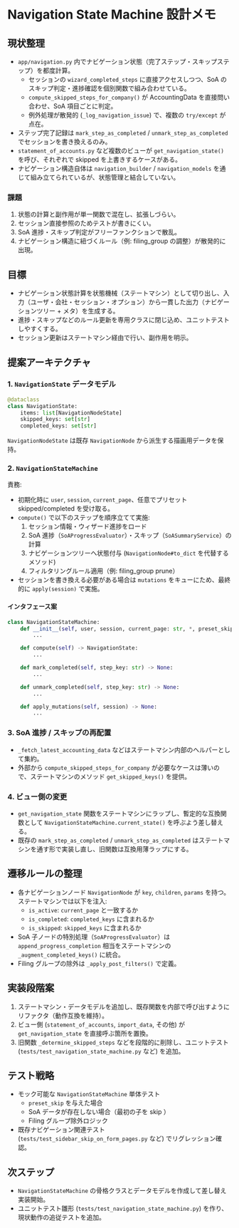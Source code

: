 # Navigation State Machine 設計メモ

## 現状整理

- `app/navigation.py` 内でナビゲーション状態（完了ステップ・スキップステップ）を都度計算。
  - セッションの `wizard_completed_steps` に直接アクセスしつつ、SoA のスキップ判定・進捗確認を個別関数で組み合わせている。
  - `compute_skipped_steps_for_company()` が AccountingData を直接問い合わせ、SoA 項目ごとに判定。
  - 例外処理が散発的 (`_log_navigation_issue`) で、複数の `try/except` が点在。
- ステップ完了記録は `mark_step_as_completed` / `unmark_step_as_completed` でセッションを書き換えるのみ。
- `statement_of_accounts.py` など複数のビューが `get_navigation_state()` を呼び、それぞれで skipped を上書きするケースがある。
- ナビゲーション構造自体は `navigation_builder` / `navigation_models` を通じて組み立てられているが、状態管理と結合していない。

### 課題
1. 状態の計算と副作用が単一関数で混在し、拡張しづらい。
2. セッション直接参照のためテストが書きにくい。
3. SoA 進捗・スキップ判定がフリーファンクションで散乱。
4. ナビゲーション構造に紐づくルール（例: filing_group の調整）が散発的に出現。

## 目標
- ナビゲーション状態計算を状態機械（ステートマシン）として切り出し、入力（ユーザ・会社・セッション・オプション）から一貫した出力（ナビゲーションツリー + メタ）を生成する。
- 進捗・スキップなどのルール更新を専用クラスに閉じ込め、ユニットテストしやすくする。
- セッション更新はステートマシン経由で行い、副作用を明示。

## 提案アーキテクチャ

### 1. `NavigationState` データモデル
```python
@dataclass
class NavigationState:
    items: list[NavigationNodeState]
    skipped_keys: set[str]
    completed_keys: set[str]
```
`NavigationNodeState` は既存 `NavigationNode` から派生する描画用データを保持。

### 2. `NavigationStateMachine`
責務:
- 初期化時に `user`, `session`, `current_page`、任意でプリセット skipped/completed を受け取る。
- `compute()` で以下のステップを順序立てて実施:
  1. セッション情報・ウィザード進捗をロード
  2. SoA 進捗（`SoAProgressEvaluator`）・スキップ（`SoASummaryService`）の計算
  3. ナビゲーションツリーへ状態付与 (`NavigationNode#to_dict` を代替するメソッド)
  4. フィルタリングルール適用（例: filing_group prune）
- セッションを書き換える必要がある場合は `mutations` をキューにため、最終的に `apply(session)` で実施。

#### インタフェース案
```python
class NavigationStateMachine:
    def __init__(self, user, session, current_page: str, *, preset_skip: set[str] | None = None):
        ...

    def compute(self) -> NavigationState:
        ...

    def mark_completed(self, step_key: str) -> None:
        ...

    def unmark_completed(self, step_key: str) -> None:
        ...

    def apply_mutations(self, session) -> None:
        ...
```

### 3. SoA 進捗 / スキップの再配置
- `_fetch_latest_accounting_data` などはステートマシン内部のヘルパーとして集約。
- 外部から `compute_skipped_steps_for_company` が必要なケースは薄いので、ステートマシンのメソッド `get_skipped_keys()` を提供。

### 4. ビュー側の変更
- `get_navigation_state` 関数をステートマシンにラップし、暫定的な互換関数として `NavigationStateMachine.current_state()` を呼ぶよう差し替える。
- 既存の `mark_step_as_completed` / `unmark_step_as_completed` はステートマシンを通す形で実装し直し、旧関数は互換用薄ラップにする。

## 遷移ルールの整理
- 各ナビゲーションノード `NavigationNode` が `key`, `children`, `params` を持つ。ステートマシンでは以下を注入:
  - `is_active`: `current_page` と一致するか
  - `is_completed`: `completed_keys` に含まれるか
  - `is_skipped`: `skipped_keys` に含まれるか
- SoA 子ノードの特別処理（`SoAProgressEvaluator`）は `append_progress_completion` 相当をステートマシンの `_augment_completed_keys()` に統合。
- Filing グループの除外は `_apply_post_filters()` で定義。

## 実装段階案
1. ステートマシン・データモデルを追加し、既存関数を内部で呼び出すようにリファクタ（動作互換を維持）。
2. ビュー側 (`statement_of_accounts`, `import_data`, その他) が `get_navigation_state` を直接呼ぶ箇所を置換。
3. 旧関数 `_determine_skipped_steps` などを段階的に削除し、ユニットテスト (`tests/test_navigation_state_machine.py` など) を追加。

## テスト戦略
- モック可能な `NavigationStateMachine` 単体テスト
  - `preset_skip` を与えた場合
  - SoA データが存在しない場合（最初の子を skip ）
  - Filing グループ除外ロジック
- 既存ナビゲーション関連テスト (`tests/test_sidebar_skip_on_form_pages.py` など) でリグレッション確認。

## 次ステップ
- `NavigationStateMachine` の骨格クラスとデータモデルを作成して差し替え実装開始。
- ユニットテスト雛形 (`tests/test_navigation_state_machine.py`) を作り、現状動作の追従テストを追加。
